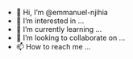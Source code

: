 - 👋 Hi, I’m @emmanuel-njihia
- 👀 I’m interested in ...
- 🌱 I’m currently learning ...
- 💞️ I’m looking to collaborate on ...
- 📫 How to reach me ...

<!---
emmanuel-njihia/emmanuel-njihia is a ✨ special ✨ repository because its `README.md` (this file) appears on your GitHub profile.
You can click the Preview link to take a look at your changes.
--->
